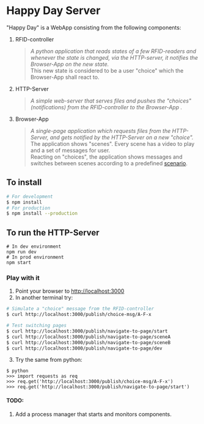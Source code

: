 # Happy Day Server

"Happy Day" is a WebApp consisting from the following components:

1. RFID-controller
   > _A python application that reads states of a few RFID-readers and whenever the state is changed, via the HTTP-server, it notifies the Browser-App on the new state._<br/>
   > This new state is considered to be a user "choice" which the Browser-App shall react to.
2. HTTP-Server
   > _A simple web-server that serves files and pushes the "choices" (notifications) from the RFID-controller to the Browser-App ._
3. Browser-App
   > _A single-page application which requests files from the HTTP-Server, and gets notified by the HTTP-Server on a new "choice"._<br/>
   > The application shows "scenes". Every scene has a video to play and a set of messages for user.<br/>
   > Reacting on "choices", the application shows messages and switches between scenes according to a predefined [scenario](web-server/public/images/scene_flow.jpg).<br/>

## To install

```bash
# For development
$ npm install
# For production
$ npm install --production
```

## To run the HTTP-Server

```
# In dev environment
npm run dev
# In prod environment
npm start
```

### Play with it

1. Point your browser to [http://localhost:3000](http://localhost:3000)
2. In another terminal try:

```sh
# Simulate a "choice" message from the RFID-controller
$ curl http://localhost:3000/publish/choice-msg/A-F-x

# Test switching pages
$ curl http://localhost:3000/publish/navigate-to-page/start
$ curl http://localhost:3000/publish/navigate-to-page/sceneA
$ curl http://localhost:3000/publish/navigate-to-page/sceneB
$ curl http://localhost:3000/publish/navigate-to-page/dev
```

3. Try the same from python:

```
$ python
>>> import requests as req
>>> req.get('http://localhost:3000/publish/choice-msg/A-F-x')
>>> req.get('http://localhost:3000/publish/navigate-to-page/start')
```

#### TODO:

1. Add a process manager that starts and monitors components.
